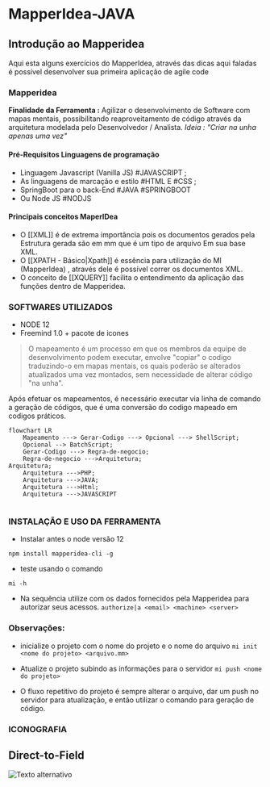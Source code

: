 
# MapperIdea-JAVA
## Introdução ao Mapperidea 

Aqui esta alguns exercícios do MapperIdea, através das dicas aqui faladas é possível desenvolver sua primeira aplicação de agile code

### Mapperidea
__Finalidade da Ferramenta :__
Agilizar o desenvolvimento de Software com mapas mentais, possibilitando reaproveitamento de código através da arquitetura modelada pelo Desenvolvedor / Analista.
*Ideia : "Criar na unha  apenas uma vez"*


#### Pré-Requisitos Linguagens de programação

-  Linguagem Javascript (Vanilla JS) #JAVASCRIPT ;
-  As linguagens de marcação e estilo #HTML E #CSS ;
-  SpringBoot para o back-End  #JAVA #SPRINGBOOT 
-  Ou Node JS #NODJS

#### Principais conceitos MaperIDea
- O [[XML]]    é de extrema importância pois os documentos gerados pela Estrutura gerada são em mm que é um tipo de arquivo  Em sua base XML.
- O [[XPATH - Básico|Xpath]] é essência para utilização do MI (MapperIdea) , através dele é possível correr os documentos XML. 
- O conceito de [[XQUERY]] facilita o entendimento da aplicação das funções dentro de Mapperidea.

### SOFTWARES UTILIZADOS 
- NODE 12 
- Freemind 1.0 + pacote de icones 

> O mapeamento é um processo em que os membros da equipe de desenvolvimento podem executar, envolve "copiar" o codigo traduzindo-o em mapas mentais, 
> os quais poderão se alterados atualizados uma vez montados, sem necessidade de alterar código "na unha".

Após efetuar os mapeamentos, é necessário executar via linha de comando a geração de códigos, que é uma conversão do codigo mapeado em codigos práticos.

```mermaid
flowchart LR
    Mapeamento ---> Gerar-Codigo ---> Opcional ---> ShellScript;
    Opcional --> BatchScript;
    Gerar-Codigo ---> Regra-de-negocio;
    Regra-de-negocio --->Arquitetura;
Arquitetura;
    Arquitetura --->PHP;
    Arquitetura --->JAVA;
    Arquitetura --->Html;
    Arquitetura --->JAVASCRIPT
     
```






### INSTALAÇÃO E USO DA FERRAMENTA

- Instalar antes o node versão 12 

```npm install mapperidea-cli -g ```

- teste usando o comando 

``` mi -h ```

 - Na sequência utilize  com os dados fornecidos pela Mapperidea para autorizar seus acessos.
```authorize|a <email> <machine> <server>```


### Observações: ###

- inicialize o projeto com o nome do projeto e o nome do arquivo
``` mi init <nome do projeto> <arquivo.mm> ```

- Atualize o projeto subindo as informações para o servidor
``` mi push <nome do projeto> ```

- O fluxo repetitivo do projeto é sempre alterar o arquivo, dar um push no servidor para atualização, e então utilizar o comando para geração de código.


### ICONOGRAFIA ####
## Direct-to-Field
![Texto alternativo]([https://github.com/HamiltonVentura/MapperIdea-Java/blob/main/icones/Database.connected.png](https://github.com/HamiltonVentura/MapperIdea-Java/blob/main/icones/Mapping.directToField.png))
